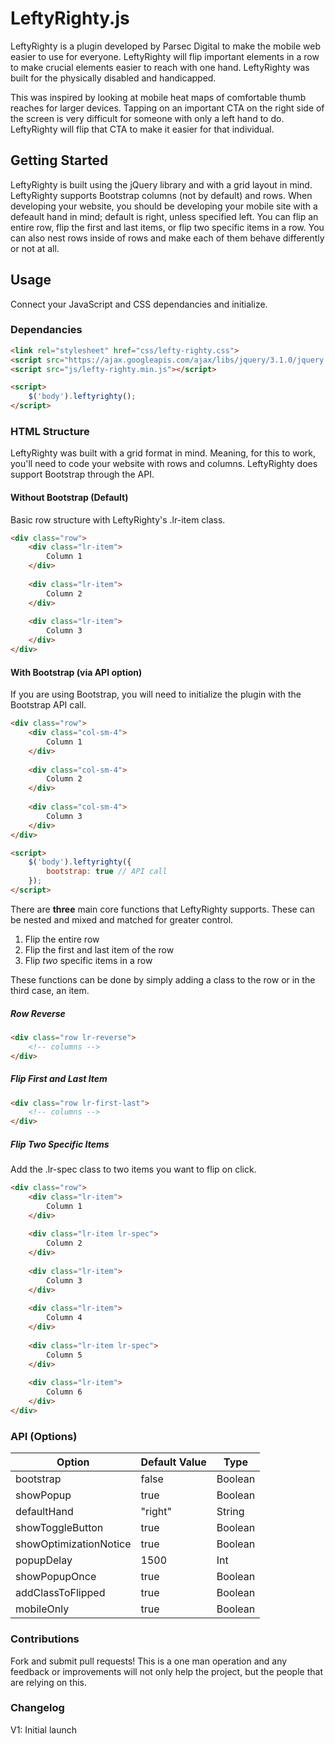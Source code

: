 # LeftyRighty.js

LeftyRighty is a plugin developed by Parsec Digital to make the mobile web easier to use for everyone. LeftyRighty will flip important elements in a row to make crucial elements easier to reach with one hand. LeftyRighty was built for the physically disabled and handicapped.

This was inspired by looking at mobile heat maps of comfortable thumb reaches for larger devices. Tapping on an important CTA on the right side of the screen is very difficult for someone with only a left hand to do. LeftyRighty will flip that CTA to make it easier for that individual. 

## Getting Started
LeftyRighty is built using the jQuery library and with a grid layout in mind. LeftyRighty supports Bootstrap columns (not by default) and rows. When developing your website, you should be developing your mobile site with a defeault hand in mind; default is right, unless specified left. You can flip an entire row, flip the first and last items, or flip two specific items in a row. You can also nest rows inside of rows and make each of them behave differently or not at all.

## Usage
Connect your JavaScript and CSS dependancies and initialize.

### Dependancies
```html
<link rel="stylesheet" href="css/lefty-righty.css">
<script src="https://ajax.googleapis.com/ajax/libs/jquery/3.1.0/jquery.min.js"></script>
<script src="js/lefty-righty.min.js"></script>

<script>
    $('body').leftyrighty();
</script>
```

### HTML Structure
LeftyRighty was built with a grid format in mind. Meaning, for this to work, you'll need to code your website with rows and columns. LeftyRighty does support Bootstrap through the API.

#### Without Bootstrap (Default)
Basic row structure with LeftyRighty's .lr-item class.
```html
<div class="row">
    <div class="lr-item">
        Column 1
    </div>
    
    <div class="lr-item">
        Column 2
    </div>
    
    <div class="lr-item">
        Column 3
    </div>
</div>
```
#### With Bootstrap (via API option)
If you are using Bootstrap, you will need to initialize the plugin with the Bootstrap API call.
```html
<div class="row">
    <div class="col-sm-4">
        Column 1
    </div>
    
    <div class="col-sm-4">
        Column 2
    </div>
    
    <div class="col-sm-4">
        Column 3
    </div>
</div>

<script>
    $('body').leftyrighty({
        bootstrap: true // API call
    });
</script>
```

There are __three__ main core functions that LeftyRighty supports. These can be nested and mixed and matched for greater control.

1. Flip the entire row
2. Flip the first and last item of the row
3. Flip _two_ specific items in a row

These functions can be done by simply adding a class to the row or in the third case, an item.

##### Row Reverse
```html
<div class="row lr-reverse">
    <!-- columns -->
</div>
```

##### Flip First and Last Item
```html
<div class="row lr-first-last">
    <!-- columns -->
</div>
```


##### Flip Two Specific Items
Add the .lr-spec class to two items you want to flip on click.
```html
<div class="row">
    <div class="lr-item">
        Column 1
    </div>
    
    <div class="lr-item lr-spec">
        Column 2
    </div>
    
    <div class="lr-item">
        Column 3
    </div>
    
    <div class="lr-item">
        Column 4
    </div>
    
    <div class="lr-item lr-spec">
        Column 5
    </div>
    
    <div class="lr-item">
        Column 6
    </div>
</div>
```

### API (Options)
<table class="table-bordered">
    <thead>
        <tr>
            <th>Option</th>
            <th>Default Value</th>
            <th>Type</th>
        </tr>
    </thead>
    <tr>
        <td>bootstrap</td>
        <td>false</td>
        <td>Boolean</td>
    </tr>
    <tr>
        <td>showPopup</td>
        <td>true</td>
        <td>Boolean</td>
    </tr>
    <tr>
        <td>defaultHand</td>
        <td>"right"</td>
        <td>String</td>
    </tr>
    <tr>
        <td>showToggleButton</td>
        <td>true</td>
        <td>Boolean</td>
    </tr>
    <tr>
        <td>showOptimizationNotice</td>
        <td>true</td>
        <td>Boolean</td>
    </tr>
    <tr>
        <td>popupDelay</td>
        <td>1500</td>
        <td>Int</td>
    </tr>
    <tr>
        <td>showPopupOnce</td>
        <td>true</td>
        <td>Boolean</td>
    </tr>
    <tr>
        <td>addClassToFlipped</td>
        <td>true</td>
        <td>Boolean</td>
    </tr>
    <tr>
        <td>mobileOnly</td>
        <td>true</td>
        <td>Boolean</td>
    </tr>
</table>

### Contributions
Fork and submit pull requests! This is a one man operation and any feedback or improvements will not only help the project, but the people that are relying on this.

### Changelog

V1: Initial launch
